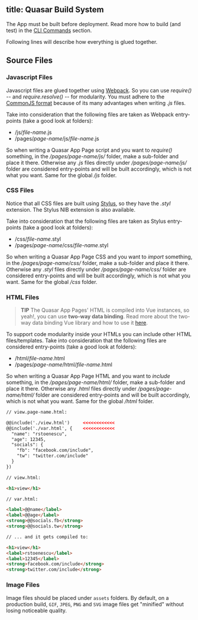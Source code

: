title: Quasar Build System
---
The App must be built before deployment. Read more how to build (and test) in the [CLI Commands](/guide/cli-commands.html#Build) section.

Following lines will describe how everything is glued together.

## Source Files

### Javascript Files
Javascript files are glued together using <a href="http://webpack.github.io/docs/" target="_blank">Webpack</a>. So you can use *require()* -- and *require.resolve()* -- for modularity. You must adhere to the [CommonJS format](/guide/commonjs-format.html) because of its many advantages when writing *.js* files.

Take into consideration that the following files are taken as Webpack entry-points (take a good look at folders):
* /js/*file-name*.js
* /pages/*page-name*/js/*file-name*.js

So when writing a Quasar App Page script and you want to *require()* something, in the */pages/page-name/js/* folder, make a sub-folder and place it there. Otherwise any *.js* files directly under */pages/page-name/js/* folder are considered entry-points and will be built accordingly, which is not what you want. Same for the global */js* folder.

### CSS Files
Notice that all CSS files are built using <a href="https://learnboost.github.io/stylus/" target="_blank">Stylus</a>, so they have the *.styl* extension. The Stylus NIB extension is also available.

Take into consideration that the following files are taken as Stylus entry-points (take a good look at folders):
* /css/*file-name*.styl
* /pages/*page-name*/css/*file-name*.styl

So when writing a Quasar App Page CSS and you want to *import* something, in the */pages/page-name/css/* folder, make a sub-folder and place it there. Otherwise any *.styl* files directly under */pages/page-name/css/* folder are considered entry-points and will be built accordingly, which is not what you want. Same for the global */css* folder.

### HTML Files
> **TIP**
> The Quasar App Pages' HTML is compiled into Vue instances, so yeah!, you can use **two-way data binding**. Read more about the two-way data binding Vue library and how to use it <a href="http://vuejs.org" target="_blank">here</a>.

To support code modularity inside your HTMLs you can include other HTML files/templates. Take into consideration that the following files are considered entry-points (take a good look at folders):
* /html/*file-name*.html
* /pages/*page-name*/html/*file-name*.html

So when writing a Quasar App Page HTML and you want to *include* something, in the */pages/page-name/html/* folder, make a sub-folder and place it there. Otherwise any *.html* files directly under */pages/page-name/html/* folder are considered entry-points and will be built accordingly, which is not what you want. Same for the global */html* folder.

``` html
// view.page-name.html:

@@include('./view.html')     <<<<<<<<<<<<
@@include('./var.html', {    <<<<<<<<<<<<
  "name": "rstoenescu",
  "age": 12345,
  "socials": {
    "fb": "facebook.com/include",
    "tw": "twitter.com/include"
  }
})
```

``` html
// view.html:

<h1>view</h1>
```

``` html
// var.html:

<label>@@name</label>
<label>@@age</label>
<strong>@@socials.fb</strong>
<strong>@@socials.tw</strong>
```

``` html
// ... and it gets compiled to:

<h1>view</h1>
<label>rstoenescu</label>
<label>12345</label>
<strong>facebook.com/include</strong>
<strong>twitter.com/include</strong>
```

### Image Files
Image files should be placed under `assets` folders. By default, on a production build, `GIF`, `JPEG`, `PNG` and `SVG` image files get "minified" without losing noticeable quality.
